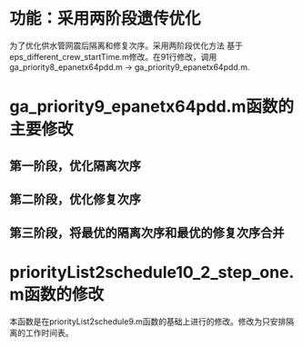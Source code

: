 # 功能：采用两阶段遗传优化

为了优化供水管网震后隔离和修复次序。采用两阶段优化方法
基于eps_different_crew_startTime.m修改。在91行修改，调用ga_priority8_epanetx64pdd.m -> ga_priority9_epanetx64pdd.m.

# ga_priority9_epanetx64pdd.m函数的主要修改

## 第一阶段，优化隔离次序

## 第二阶段，优化修复次序

## 第三阶段，将最优的隔离次序和最优的修复次序合并

# priorityList2schedule10_2_step_one.m函数的修改

本函数是在priorityList2schedule9.m函数的基础上进行的修改。修改为只安排隔离的工作时间表。

